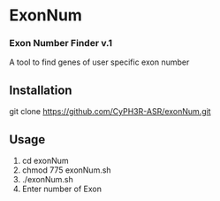 # ExonNum 
                                                             
### Exon Number Finder v.1 
A tool to find genes of user specific exon number

## Installation
git clone https://github.com/CyPH3R-ASR/exonNum.git

## Usage
1. cd exonNum
2. chmod 775 exonNum.sh
3. ./exonNum.sh
4. Enter number of Exon

